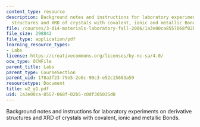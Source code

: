 ```yaml
---
content_type: resource
description: Background notes and instructions for laboratory experiments on derivative
  structures and XRD of crystals with covalent, ionic and metallic Bonds.
file: /courses/3-014-materials-laboratory-fall-2006/1a3e00ca8557068f02b5c0df305035d0_w2_g1.pdf
file_size: 298842
file_type: application/pdf
learning_resource_types:
- Labs
license: https://creativecommons.org/licenses/by-nc-sa/4.0/
ocw_type: OCWFile
parent_title: Labs
parent_type: CourseSection
parent_uid: 178a3f23-79e5-2e6c-90c3-e52c15603a59
resourcetype: Document
title: w2_g1.pdf
uid: 1a3e00ca-8557-068f-02b5-c0df305035d0
---
```

Background notes and instructions for laboratory experiments on derivative structures and XRD of crystals with covalent, ionic and metallic Bonds.